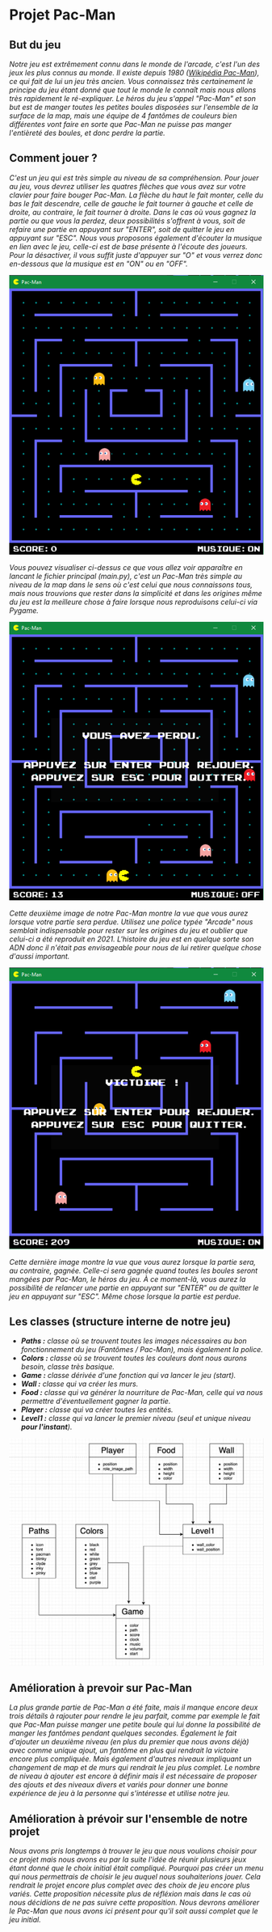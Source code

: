 # Projet Pac-Man

## But du jeu
*Notre jeu est extrêmement connu dans le monde de l'arcade, c'est l'un des jeux les plus connus au monde. Il existe depuis 1980 ([Wikipédia Pac-Man](https://fr.wikipedia.org/wiki/Pac-Man)), ce qui fait de lui un jeu très ancien. Vous connaissez très certainement le principe du jeu étant donné que tout le monde le connaît mais nous allons très rapidement le ré-expliquer. Le héros du jeu s'appel "Pac-Man" et son but est de manger toutes les petites boules disposées sur l'ensemble de la surface de la map, mais une équipe de 4 fantômes de couleurs bien différentes vont faire en sorte que Pac-Man ne puisse pas manger l'entièreté des boules, et donc perdre la partie.*

## Comment jouer ?
*C'est un jeu qui est très simple au niveau de sa compréhension. Pour jouer au jeu, vous devrez utiliser les quatres flèches que vous avez sur votre clavier pour faire bouger Pac-Man. La flèche du haut le fait monter, celle du bas le fait descendre, celle de gauche le fait tourner à gauche et celle de droite, au contraire, le fait tourner à droite. Dans le cas où vous gagnez la partie ou que vous la perdez, deux possibilités s'offrent à vous, soit de refaire une partie en appuyant sur "ENTER", soit de quitter le jeu en appuyant sur "ESC". Nous vous proposons également d'écouter la musique en lien avec le jeu, celle-ci est de base présente à l'écoute des joueurs. Pour la désactiver, il vous suffit juste d'appuyer sur "O" et vous verrez donc en-dessous que la musique est en "ON" ou en "OFF".*

![](ressource/image/map1.png)

*Vous pouvez visualiser ci-dessus ce que vous allez voir apparaître en lancant le fichier principal (main.py), c'est un Pac-Man très simple au niveau de la map dans le sens où c'est celui que nous connaissons tous, mais nous trouvions que rester dans la simplicité et dans les origines même du jeu est la meilleure chose à faire lorsque nous reproduisons celui-ci via Pygame.*

![](ressource/image/lose1.png)

*Cette deuxième image de notre Pac-Man montre la vue que vous aurez lorsque votre partie sera perdue. Utilisez une police typée "Arcade" nous semblait indispensable pour rester sur les origines du jeu et oublier que celui-ci a été reproduit en 2021. L'histoire du jeu est en quelque sorte son ADN donc il n'était pas envisageable pour nous de lui retirer quelque chose d'aussi important.*

![](ressource/image/win1.png)

*Cette dernière image montre la vue que vous aurez lorsque la partie sera, au contraire, gagnée. Celle-ci sera gagnée quand toutes les boules seront mangées par Pac-Man, le héros du jeu. À ce moment-là, vous aurez la possibilité de relancer une partie en appuyant sur "ENTER" ou de quitter le jeu en appuyant sur "ESC". Même chose lorsque la partie est perdue.* 

## Les classes (structure interne de notre jeu)
* ***Paths :** classe où se trouvent toutes les images nécessaires au bon fonctionnement du jeu (Fantômes / Pac-Man), mais également la police.*
* ***Colors :** classe où se trouvent toutes les couleurs dont nous aurons besoin, classe très basique.*
* ***Game :** classe dérivée d'une fonction qui va lancer le jeu (start).*
* ***Wall :** classe qui va créer les murs.*
* ***Food :** classe qui va générer la nourriture de Pac-Man, celle qui va nous permettre d'éventuellement gagner la partie.*
* ***Player :** classe qui va créer toutes les entités.*
* ***Level1 :** classe qui va lancer le premier niveau (seul et unique niveau **pour l'instant**).*

![](ressource/image/diagram-pacman.png)

## Amélioration à prevoir sur Pac-Man
*La plus grande partie de Pac-Man a été faite, mais il manque encore deux trois détails à rajouter pour rendre le jeu parfait, comme par exemple le fait que Pac-Man puisse manger une petite boule qui lui donne la possibilité de manger les fantômes pendant quelques secondes. Également le fait d'ajouter un deuxième niveau (en plus du premier que nous avons déjà) avec comme unique ajout, un fantôme en plus qui rendrait la victoire encore plus compliquée. Mais également d'autres niveaux impliquant un changement de map et de murs qui rendrait le jeu plus complet. Le nombre de niveau à ajouter est encore à définir mais il est nécessaire de proposer des ajouts et des niveaux divers et variés pour donner une bonne expérience de jeu à la personne qui s'intéresse et utilise notre jeu.*

## Amélioration à prévoir sur l'ensemble de notre projet
*Nous avons pris longtemps à trouver le jeu que nous voulions choisir pour ce projet mais nous avons eu par la suite l'idée de réunir plusieurs jeux étant donné que le choix initial était compliqué. Pourquoi pas créer un menu qui nous permettrais de choisir le jeu auquel nous souhaiterions jouer. Cela rendrait le projet encore plus complet avec des choix de jeu encore plus variés. Cette proposition nécessite plus de réfléxion mais dans le cas où nous décidions de ne pas suivre cette proposition. Nous devrons améliorer le Pac-Man que nous avons ici présent pour qu'il soit aussi complet que le jeu initial.*
